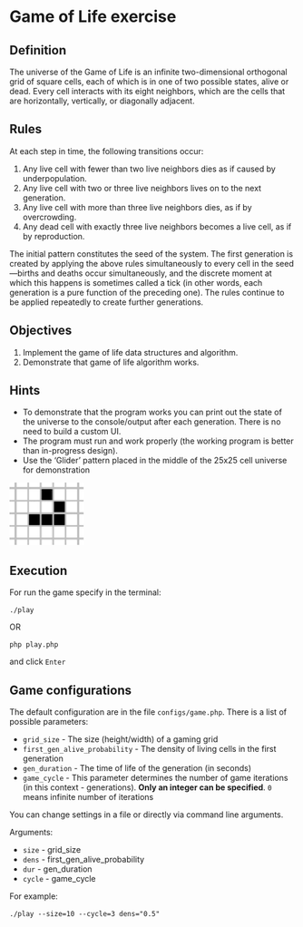# **Game of Life exercise**  

## Definition

The universe of the Game of Life is an infinite two-dimensional orthogonal grid of square cells, each of  which is in one of two possible states, alive or dead. Every cell interacts with its eight neighbors, which  are the cells that are horizontally, vertically, or diagonally adjacent.  

## Rules
At each step in time, the following transitions occur:
1. Any live cell with fewer than two live neighbors dies as if caused by underpopulation.
2. Any live cell with two or three live neighbors lives on to the next generation.  
3. Any live cell with more than three live neighbors dies, as if by overcrowding.  
4. Any dead cell with exactly three live neighbors becomes a live cell, as if by reproduction.

The initial pattern constitutes the seed of the system. The first generation is created by applying the  above rules simultaneously to every cell in the seed—births and deaths occur simultaneously, and the  discrete moment at which this happens is sometimes called a tick (in other words, each generation is a  pure function of the preceding one). The rules continue to be applied repeatedly to create further  generations.  

## Objectives
1. Implement the game of life data structures and algorithm.
2. Demonstrate that game of life algorithm works.

## Hints  
   * To demonstrate that the program works you can print out the state of the universe to the  console/output after each generation. There is no need to build a custom UI.  
   * The program must run and work properly (the working program is better than in-progress  design).  
   * Use the ‘Glider’ pattern placed in the middle of the 25x25 cell universe for demonstration

![img_1.png](img_1.png)

## Execution

For run the game specify in the terminal:

    ./play

OR

    php play.php

and click `Enter`

## Game configurations

The default configuration are in the file `configs/game.php`.
There is a list of possible parameters:
* `grid_size` - The size (height/width) of a gaming grid
* `first_gen_alive_probability` - The density of living cells in the first generation
* `gen_duration` - The time of life of the generation (in seconds)
* `game_cycle` - This parameter determines the number of game iterations (in this context - generations). **Only an integer can be specified**. `0` means infinite number of iterations

You can change settings in a file or directly via command line arguments.

Arguments:
* `size` - grid_size
* `dens` - first_gen_alive_probability
* `dur` - gen_duration
* `cycle` - game_cycle

For example:

    ./play --size=10 --cycle=3 dens="0.5"


